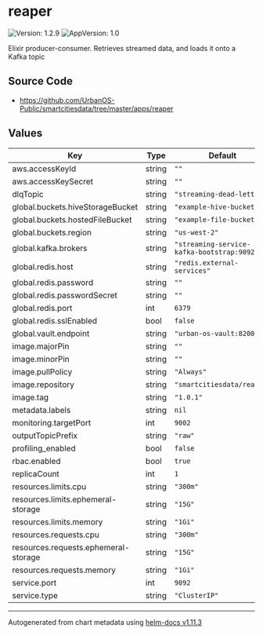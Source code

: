 # reaper

![Version: 1.2.9](https://img.shields.io/badge/Version-1.2.9-informational?style=flat-square) ![AppVersion: 1.0](https://img.shields.io/badge/AppVersion-1.0-informational?style=flat-square)

Elixir producer-consumer. Retrieves streamed data, and loads it onto a Kafka topic

## Source Code

* <https://github.com/UrbanOS-Public/smartcitiesdata/tree/master/apps/reaper>

## Values

| Key | Type | Default | Description |
|-----|------|---------|-------------|
| aws.accessKeyId | string | `""` |  |
| aws.accessKeySecret | string | `""` |  |
| dlqTopic | string | `"streaming-dead-letters"` |  |
| global.buckets.hiveStorageBucket | string | `"example-hive-bucket"` |  |
| global.buckets.hostedFileBucket | string | `"example-file-bucket"` |  |
| global.buckets.region | string | `"us-west-2"` |  |
| global.kafka.brokers | string | `"streaming-service-kafka-bootstrap:9092"` |  |
| global.redis.host | string | `"redis.external-services"` |  |
| global.redis.password | string | `""` |  |
| global.redis.passwordSecret | string | `""` |  |
| global.redis.port | int | `6379` |  |
| global.redis.sslEnabled | bool | `false` |  |
| global.vault.endpoint | string | `"urban-os-vault:8200"` |  |
| image.majorPin | string | `""` |  |
| image.minorPin | string | `""` |  |
| image.pullPolicy | string | `"Always"` |  |
| image.repository | string | `"smartcitiesdata/reaper"` |  |
| image.tag | string | `"1.0.1"` |  |
| metadata.labels | string | `nil` |  |
| monitoring.targetPort | int | `9002` |  |
| outputTopicPrefix | string | `"raw"` |  |
| profiling_enabled | bool | `false` |  |
| rbac.enabled | bool | `true` |  |
| replicaCount | int | `1` |  |
| resources.limits.cpu | string | `"300m"` |  |
| resources.limits.ephemeral-storage | string | `"15G"` |  |
| resources.limits.memory | string | `"1Gi"` |  |
| resources.requests.cpu | string | `"300m"` |  |
| resources.requests.ephemeral-storage | string | `"15G"` |  |
| resources.requests.memory | string | `"1Gi"` |  |
| service.port | int | `9092` |  |
| service.type | string | `"ClusterIP"` |  |

----------------------------------------------
Autogenerated from chart metadata using [helm-docs v1.11.3](https://github.com/norwoodj/helm-docs/releases/v1.11.3)
